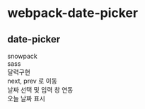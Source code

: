 # webpack-date-picker

## date-picker

snowpack
<br>
sass 
<br>
달력구현
<br>
next, prev 로 이동
<br>
날짜 선택 및 입력 창 연동
<br>
오늘 날짜 표시
